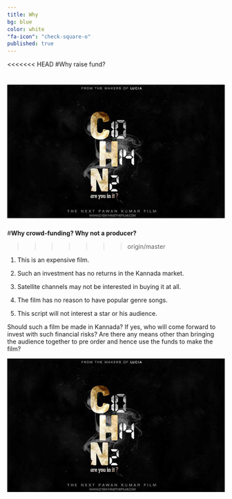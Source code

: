 ```yaml
---
title: Why
bg: blue
color: white
"fa-icon": "check-square-o"
published: true
---
```


<<<<<<< HEAD
#Why raise fund?

![](/img/C10H14N2-large-web2.jpg)
=======
#**Why crowd-funding? Why not a producer?**

>>>>>>> origin/master

1. This is an expensive film.

2. Such an investment has no returns in the Kannada market.

3. Satellite channels may not be interested in buying it at all.

4. The film has no reason to have popular genre songs.

5. This script will not interest a star or his audience.


Should such a film be made in Kannada? If yes, who will come forward to invest with such financial risks? Are there any means other than bringing the audience together to pre order and hence use the funds to make the film?


![](/img/C10H14N2-large-web2.jpg)
